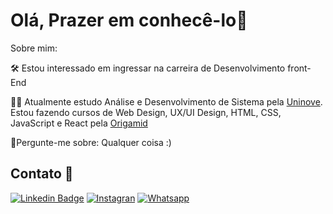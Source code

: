 <!--

### Hi there 👋

**LeoDKVT/LeoDKVT** is a ✨ _special_ ✨ repository because its `README.md` (this file) appears on your GitHub profile.

Here are some ideas to get you started:

- 🔭 I’m currently working on ...

- 🌱 I’m currently learning ...
- 👯 I’m looking to collaborate on ...
- 🤔 I’m looking for help with ...
- 💬 Ask me about ...
- 📫 How to reach me: ...
- 😄 Pronouns: ...
- ⚡ Fun fact: ...
-->


#  Olá, Prazer em conhecê-lo:slightly_smiling_face:

Sobre mim:

🛠 Estou interessado em ingressar na carreira de Desenvolvimento front-End

‍👨‍🎓 Atualmente estudo Análise e Desenvolvimento de Sistema pela [Uninove](https://www.uninove.br/cursos/ead/ead/tecnologia-analise-desenvolvimento-de-sistemas-ead/). Estou fazendo cursos de Web Design, UX/UI Design, HTML, CSS, JavaScript e React pela [Origamid](https://www.origamid.com/)

💬Pergunte-me sobre: Qualquer coisa :)


## Contato :iphone:

[![Linkedin Badge](https://img.shields.io/badge/-LinkedIn-blue?style=for-the-badge&logo=Linkedin&logoColor=white&link=https:///www.linkedin.com/in/jos%C3%A9-leonardo-da-silva-rolim-172828192/)](https:///www.linkedin.com/in/jos%C3%A9-leonardo-da-silva-rolim-172828192/)
[![Instagran](https://img.shields.io/badge/instagram-%23E44057?logo=instagram&logoColor=white&style=for-the-badge&link=https://www.instagram.com/leo_dejankovty/)](https://www.instagram.com/leo_dejankovty)
[![Whatsapp](https://img.shields.io/badge/whatsapp-darkgreen?logo=whatsapp&logoColor=white&style=for-the-badge&link=https://api.whatsapp.com/send?phone=5511939275748/)](https://api.whatsapp.com/send?phone=5511939275748)

